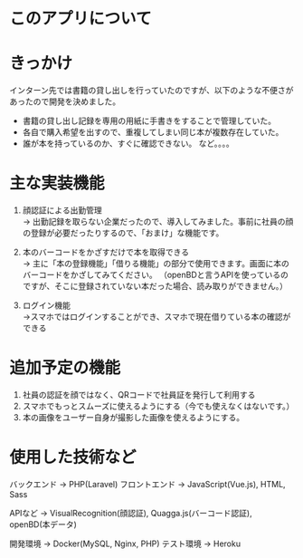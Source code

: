 # このアプリについて

# きっかけ
インターン先では書籍の貸し出しを行っていたのですが、以下のような不便さがあったので開発を決めました。
- 書籍の貸し出し記録を専用の用紙に手書きをすることで管理していた。
- 各自で購入希望を出すので、重複してしまい同じ本が複数存在していた。
- 誰が本を持っているのか、すぐに確認できない。
など。。。。

# 主な実装機能

1. 顔認証による出勤管理<br>
→ 出勤記録を取らない企業だったので、導入してみました。事前に社員の顔の登録が必要だったりするので、「おまけ」な機能です。

2. 本のバーコードをかざすだけで本を取得できる<br>
→ 主に「本の登録機能」「借りる機能」の部分で使用できます。画面に本のバーコードをかざしてみてください。
（openBDと言うAPIを使っているのですが、そこに登録されていない本だった場合、読み取りができません。）

3. ログイン機能<br>
→スマホではログインすることができ、スマホで現在借りている本の確認ができる


# 追加予定の機能

1. 社員の認証を顔ではなく、QRコードで社員証を発行して利用する
2. スマホでもっとスムーズに使えるようにする（今でも使えなくはないです。）
3. 本の画像をユーザー自身が撮影した画像を使えるようにする。


# 使用した技術など

バックエンド → PHP(Laravel)
フロントエンド → JavaScript(Vue.js), HTML, Sass

APIなど → VisualRecognition(顔認証), Quagga.js(バーコード認証), openBD(本データ)

開発環境 → Docker(MySQL, Nginx, PHP)
テスト環境 → Heroku
